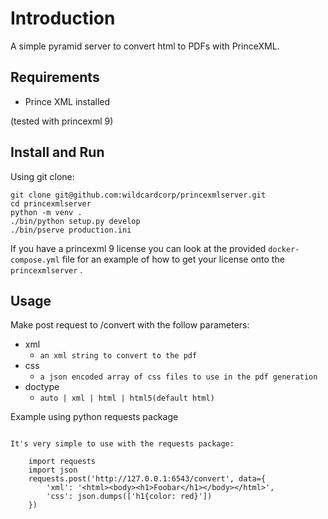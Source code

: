 Introduction
============

A simple pyramid server to convert html to PDFs with PrinceXML.


Requirements
------------

- Prince XML installed


(tested with princexml 9)

Install and Run
---------------

Using git clone:

    git clone git@github.com:wildcardcorp/princexmlserver.git
    cd princexmlserver
    python -m venv .
    ./bin/python setup.py develop
    ./bin/pserve production.ini

If you have a princexml 9 license you can look at the provided `docker-compose.yml` file for an example of how to get your license onto the `princexmlserver` .

Usage
-----

Make post request to <server url>/convert with the follow 
parameters:

* xml
  - `an xml string to convert to the pdf`
* css
  - `a json encoded array of css files to use in the pdf generation`
* doctype
  - `auto | xml | html | html5(default html)`


Example using python requests package
~~~~~~~~~~~~~~~~~~~~~~~~~~~~~~~~~~~~~

It's very simple to use with the requests package:

    import requests
    import json
    requests.post('http://127.0.0.1:6543/convert', data={
        'xml': '<html><body><h1>Foobar</h1></body></html>',
        'css': json.dumps(['h1{color: red}'])
    })

